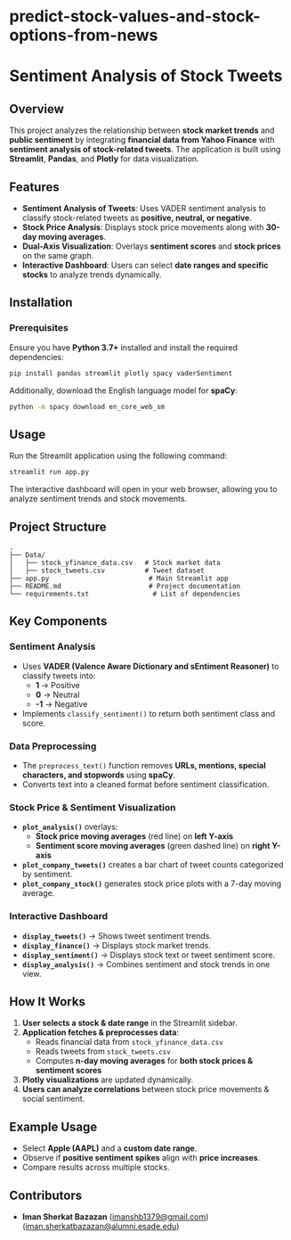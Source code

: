 # predict-stock-values-and-stock-options-from-news
# Sentiment Analysis of Stock Tweets

## Overview
This project analyzes the relationship between **stock market trends** and **public sentiment** by integrating **financial data from Yahoo Finance** with **sentiment analysis of stock-related tweets**. The application is built using **Streamlit**, **Pandas**, and **Plotly** for data visualization.

## Features
- **Sentiment Analysis of Tweets**: Uses VADER sentiment analysis to classify stock-related tweets as **positive, neutral, or negative**.
- **Stock Price Analysis**: Displays stock price movements along with **30-day moving averages**.
- **Dual-Axis Visualization**: Overlays **sentiment scores** and **stock prices** on the same graph.
- **Interactive Dashboard**: Users can select **date ranges and specific stocks** to analyze trends dynamically.

## Installation
### Prerequisites
Ensure you have **Python 3.7+** installed and install the required dependencies:
```sh
pip install pandas streamlit plotly spacy vaderSentiment
```
Additionally, download the English language model for **spaCy**:
```sh
python -m spacy download en_core_web_sm
```

## Usage
Run the Streamlit application using the following command:
```sh
streamlit run app.py
```
The interactive dashboard will open in your web browser, allowing you to analyze sentiment trends and stock movements.

## Project Structure
```
.
├── Data/
│   ├── stock_yfinance_data.csv   # Stock market data
│   ├── stock_tweets.csv          # Tweet dataset
├── app.py                         # Main Streamlit app
├── README.md                      # Project documentation
└── requirements.txt                # List of dependencies
```

## Key Components
### **Sentiment Analysis**
- Uses **VADER (Valence Aware Dictionary and sEntiment Reasoner)** to classify tweets into:
  - **1** → Positive
  - **0** → Neutral
  - **-1** → Negative
- Implements `classify_sentiment()` to return both sentiment class and score.

### **Data Preprocessing**
- The `preprocess_text()` function removes **URLs, mentions, special characters, and stopwords** using **spaCy**.
- Converts text into a cleaned format before sentiment classification.

### **Stock Price & Sentiment Visualization**
- **`plot_analysis()`** overlays:
  - **Stock price moving averages** (red line) on **left Y-axis**
  - **Sentiment score moving averages** (green dashed line) on **right Y-axis**
- **`plot_company_tweets()`** creates a bar chart of tweet counts categorized by sentiment.
- **`plot_company_stock()`** generates stock price plots with a 7-day moving average.

### **Interactive Dashboard**
- **`display_tweets()`** → Shows tweet sentiment trends.
- **`display_finance()`** → Displays stock market trends.
- **`display_sentiment()`** → Displays stock text or tweet sentiment score.
- **`display_analysis()`** → Combines sentiment and stock trends in one view.

## How It Works
1. **User selects a stock & date range** in the Streamlit sidebar.
2. **Application fetches & preprocesses data**:
   - Reads financial data from `stock_yfinance_data.csv`
   - Reads tweets from `stock_tweets.csv`
   - Computes **n-day moving averages** for **both stock prices & sentiment scores**
3. **Plotly visualizations** are updated dynamically.
4. **Users can analyze correlations** between stock price movements & social sentiment.

## Example Usage
- Select **Apple (AAPL)** and a **custom date range**.
- Observe if **positive sentiment spikes** align with **price increases**.
- Compare results across multiple stocks.

## Contributors
- **Iman Sherkat Bazazan** (imanshb1379@gmail.com) (iman.sherkatbazazan@alumni.esade.edu)

